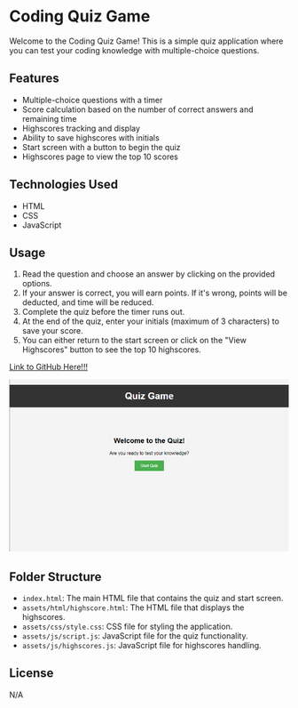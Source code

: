 # Coding Quiz Game

Welcome to the Coding Quiz Game! This is a simple quiz application where you can test your coding knowledge with multiple-choice questions.

## Features

- Multiple-choice questions with a timer
- Score calculation based on the number of correct answers and remaining time
- Highscores tracking and display
- Ability to save highscores with initials
- Start screen with a button to begin the quiz
- Highscores page to view the top 10 scores

## Technologies Used

- HTML
- CSS
- JavaScript

## Usage

1. Read the question and choose an answer by clicking on the provided options.
2. If your answer is correct, you will earn points. If it's wrong, points will be deducted, and time will be reduced.
3. Complete the quiz before the timer runs out.
4. At the end of the quiz, enter your initials (maximum of 3 characters) to save your score.
5. You can either return to the start screen or click on the "View Highscores" button to see the top 10 highscores.

[Link to GitHub Here!!!](https://github.com/brendan-aper/week4-Quiz-Game)

![Site Preview](./assets/images/Quiz-JS.png)

## Folder Structure

- `index.html`: The main HTML file that contains the quiz and start screen.
- `assets/html/highscore.html`: The HTML file that displays the highscores.
- `assets/css/style.css`: CSS file for styling the application.
- `assets/js/script.js`: JavaScript file for the quiz functionality.
- `assets/js/highscores.js`: JavaScript file for highscores handling.

## License

N/A

